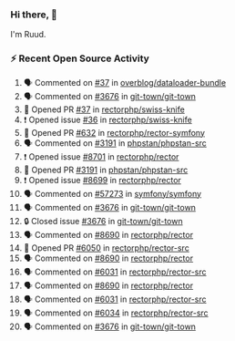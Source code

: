 ### Hi there, 👋

I'm Ruud.
 
### :zap: Recent Open Source Activity

<!--START_SECTION:activity-->
1. 🗣 Commented on [#37](https://github.com/overblog/dataloader-bundle/pull/37#issuecomment-2200065625) in [overblog/dataloader-bundle](https://github.com/overblog/dataloader-bundle)
2. 🗣 Commented on [#3676](https://github.com/git-town/git-town/issues/3676#issuecomment-2199943945) in [git-town/git-town](https://github.com/git-town/git-town)
3. 💪 Opened PR [#37](https://github.com/rectorphp/swiss-knife/pull/37) in [rectorphp/swiss-knife](https://github.com/rectorphp/swiss-knife)
4. ❗ Opened issue [#36](https://github.com/rectorphp/swiss-knife/issues/36) in [rectorphp/swiss-knife](https://github.com/rectorphp/swiss-knife)
5. 💪 Opened PR [#632](https://github.com/rectorphp/rector-symfony/pull/632) in [rectorphp/rector-symfony](https://github.com/rectorphp/rector-symfony)
6. 🗣 Commented on [#3191](https://github.com/phpstan/phpstan-src/pull/3191#issuecomment-2197417825) in [phpstan/phpstan-src](https://github.com/phpstan/phpstan-src)
7. ❗ Opened issue [#8701](https://github.com/rectorphp/rector/issues/8701) in [rectorphp/rector](https://github.com/rectorphp/rector)
8. 💪 Opened PR [#3191](https://github.com/phpstan/phpstan-src/pull/3191) in [phpstan/phpstan-src](https://github.com/phpstan/phpstan-src)
9. ❗ Opened issue [#8699](https://github.com/rectorphp/rector/issues/8699) in [rectorphp/rector](https://github.com/rectorphp/rector)
10. 🗣 Commented on [#57273](https://github.com/symfony/symfony/pull/57273#issuecomment-2194464901) in [symfony/symfony](https://github.com/symfony/symfony)
11. 🗣 Commented on [#3676](https://github.com/git-town/git-town/issues/3676#issuecomment-2192228085) in [git-town/git-town](https://github.com/git-town/git-town)
12. 🔒 Closed issue [#3676](https://github.com/git-town/git-town/issues/3676) in [git-town/git-town](https://github.com/git-town/git-town)
13. 🗣 Commented on [#8690](https://github.com/rectorphp/rector/issues/8690#issuecomment-2192212169) in [rectorphp/rector](https://github.com/rectorphp/rector)
14. 💪 Opened PR [#6050](https://github.com/rectorphp/rector-src/pull/6050) in [rectorphp/rector-src](https://github.com/rectorphp/rector-src)
15. 🗣 Commented on [#8690](https://github.com/rectorphp/rector/issues/8690#issuecomment-2192054444) in [rectorphp/rector](https://github.com/rectorphp/rector)
16. 🗣 Commented on [#6031](https://github.com/rectorphp/rector-src/pull/6031#issuecomment-2191358295) in [rectorphp/rector-src](https://github.com/rectorphp/rector-src)
17. 🗣 Commented on [#8690](https://github.com/rectorphp/rector/issues/8690#issuecomment-2191058953) in [rectorphp/rector](https://github.com/rectorphp/rector)
18. 🗣 Commented on [#6031](https://github.com/rectorphp/rector-src/pull/6031#issuecomment-2191051272) in [rectorphp/rector-src](https://github.com/rectorphp/rector-src)
19. 🗣 Commented on [#6034](https://github.com/rectorphp/rector-src/pull/6034#issuecomment-2191043718) in [rectorphp/rector-src](https://github.com/rectorphp/rector-src)
20. 🗣 Commented on [#3676](https://github.com/git-town/git-town/issues/3676#issuecomment-2190925383) in [git-town/git-town](https://github.com/git-town/git-town)
<!--END_SECTION:activity-->
